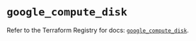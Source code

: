 # `google_compute_disk`

Refer to the Terraform Registry for docs: [`google_compute_disk`](https://registry.terraform.io/providers/hashicorp/google/6.24.0/docs/resources/compute_disk).
